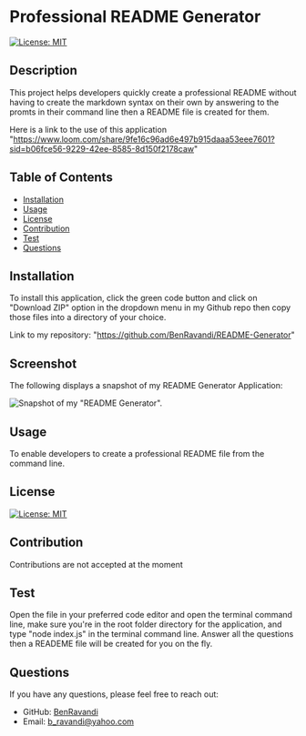 
  
  # Professional README Generator

  [![License: MIT](https://img.shields.io/badge/License-MIT-yellow.svg)](https://opensource.org/licenses/MIT)

  ## Description
  This project helps developers quickly create a professional README  without having to create the markdown syntax on their own by answering to the promts in their command line then a README file is created for them.

  Here is a link to the use of this application "https://www.loom.com/share/9fe16c96ad6e497b915daaa53eee7601?sid=b06fce56-9229-42ee-8585-8d150f2178caw"
  
  ## Table of Contents
  - [Installation](#installation)
  - [Usage](#usage)
  - [License](#license)
  - [Contribution](#contribution)
  - [Test](#test)
  - [Questions](#questions)
  

  ## Installation
  To install this application, click the green code button and click on  "Download ZIP" option in the dropdown menu in my Github repo then copy those files into a directory of your choice.

  Link to my repository: "https://github.com/BenRavandi/README-Generator"

  ## Screenshot
  The following displays a snapshot of my README Generator Application:

  ![Snapshot of my "README Generator".](<./image/Screenshot 2024-04-07 200920.png?raw=true>)


  ## Usage
   To enable developers to create a professional README file from the command line.

  ## License
  [![License: MIT](https://img.shields.io/badge/License-MIT-yellow.svg)](https://opensource.org/licenses/MIT)

  ## Contribution
  Contributions are not accepted at the moment

  ## Test
  Open the file in your preferred code editor and open the terminal command line, make sure you're in the root folder directory for the application, and type "node index.js" in the terminal command line.  Answer all the questions then a READEME  file will be created for you on the fly.

  ## Questions
  If you have any questions, please feel free to reach out:
  - GitHub: [BenRavandi](https://github.com/BenRavandi)
  - Email: b_ravandi@yahoo.com
    